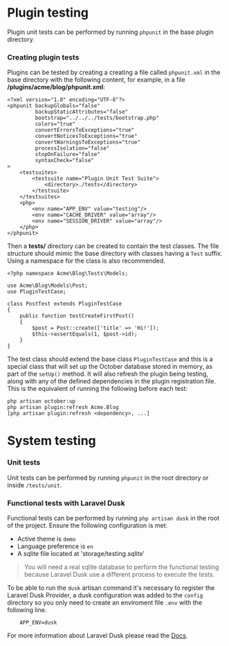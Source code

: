 # Plugin testing

Plugin unit tests can be performed by running `phpunit` in the base plugin directory.

### Creating plugin tests

Plugins can be tested by creating a creating a file called `phpunit.xml` in the base directory with the following content, for example, in a file **/plugins/acme/blog/phpunit.xml**:

    <?xml version="1.0" encoding="UTF-8"?>
    <phpunit backupGlobals="false"
             backupStaticAttributes="false"
             bootstrap="../../../tests/bootstrap.php"
             colors="true"
             convertErrorsToExceptions="true"
             convertNoticesToExceptions="true"
             convertWarningsToExceptions="true"
             processIsolation="false"
             stopOnFailure="false"
             syntaxCheck="false"
    >
        <testsuites>
            <testsuite name="Plugin Unit Test Suite">
                <directory>./tests</directory>
            </testsuite>
        </testsuites>
        <php>
            <env name="APP_ENV" value="testing"/>
            <env name="CACHE_DRIVER" value="array"/>
            <env name="SESSION_DRIVER" value="array"/>
        </php>
    </phpunit>

Then a **tests/** directory can be created to contain the test classes. The file structure should mimic the base directory with classes having a `Test` suffix. Using a namespace for the class is also recommended.

    <?php namespace Acme\Blog\Tests\Models;

    use Acme\Blog\Models\Post;
    use PluginTestCase;

    class PostTest extends PluginTestCase
    {
        public function testCreateFirstPost()
        {
            $post = Post::create(['title' => 'Hi!']);
            $this->assertEquals(1, $post->id);
        }
    }

The test class should extend the base class `PluginTestCase` and this is a special class that will set up the October database stored in memory, as part of the `setUp()` method. It will also refresh the plugin being testing, along with any of the defined dependencies in the plugin registration file. This is the equivalent of running the following before each test:

    php artisan october:up
    php artisan plugin:refresh Acme.Blog
    [php artisan plugin:refresh <dependency>, ...]

# System testing

### Unit tests

Unit tests can be performed by running `phpunit` in the root directory or inside `/tests/unit`.

### Functional tests with Laravel Dusk

Functional tests can be performed by running `php artisan dusk` in the root of the project. Ensure the following configuration is met:

- Active theme is `demo`
- Language preference is `en`
- A sqlite file located at 'storage/testing.sqlite'

> You will need a real sqlite database to perform the functional testing because Laravel Dusk use a different process to execute the tests.

To be able to run the `dusk` artisan command it's necessary to register the Laravel Dusk Provider, a dusk configuration was added to the `config` directory so you only need to create an enviroment file `.env` with the following line.

```
    APP_ENV=dusk
```

For more information about Laravel Dusk please read the [Docs](https://laravel.com/docs/5.4/dusk).